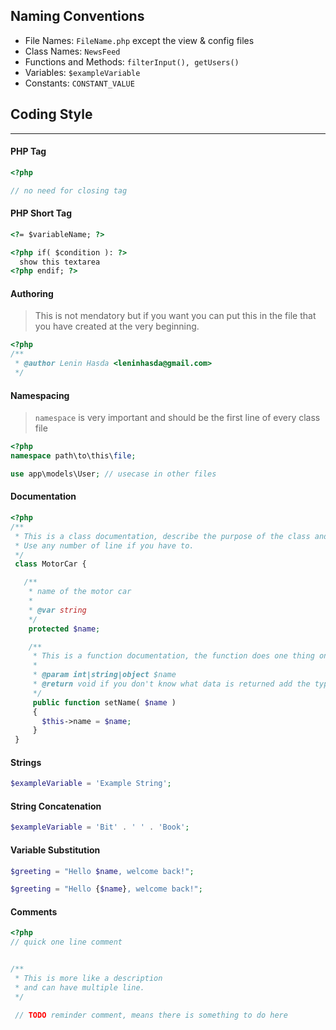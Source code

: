 ## Naming Conventions
  * File Names: `FileName.php` except the view & config files
  * Class Names: `NewsFeed`
  * Functions and Methods: `filterInput(), getUsers()`
  * Variables: `$exampleVariable`
  * Constants: `CONSTANT_VALUE`

## Coding Style
------
#### PHP Tag
```php
<?php

// no need for closing tag
```

#### PHP Short Tag
```html
<?= $variableName; ?>

<?php if( $condition ): ?>
  show this textarea
<?php endif; ?>
```

#### Authoring
> This is not mendatory but if you want you can put this in the file that you have created at the very beginning.

```php
<?php
/**
 * @author Lenin Hasda <leninhasda@gmail.com>
 */
```
#### Namespacing
> `namespace` is very important and should be the first line of every class file

```php
<?php
namespace path\to\this\file;

use app\models\User; // usecase in other files

```

#### Documentation
```php
<?php
/**
 * This is a class documentation, describe the purpose of the class and what it does.
 * Use any number of line if you have to.
 */
 class MotorCar {

   /**
    * name of the motor car
    *
    * @var string
    */
    protected $name;

    /**
     * This is a function documentation, the function does one thing only and does it correctly.
     *
     * @param int|string|object $name
     * @return void if you don't know what data is returned add the type as mixed
     */
     public function setName( $name )
     {
       $this->name = $name;
     }
 }
```

#### Strings
```php
$exampleVariable = 'Example String';
```

#### String Concatenation
```php
$exampleVariable = 'Bit' . ' ' . 'Book';
```

#### Variable Substitution
```php
$greeting = "Hello $name, welcome back!";

$greeting = "Hello {$name}, welcome back!";
```
#### Comments
```php
<?php
// quick one line comment


/**
 * This is more like a description
 * and can have multiple line.
 */

 // TODO reminder comment, means there is something to do here
```
